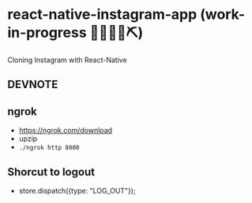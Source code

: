 # react-native-instagram-app (work-in-progress 👷🔧️👷‍♀️⛏)
Cloning Instagram with React-Native

## DEVNOTE

## ngrok
- https://ngrok.com/download
- upzip
- `./ngrok http 8000`

## Shorcut to logout
- store.dispatch({type: "LOG_OUT"}); 